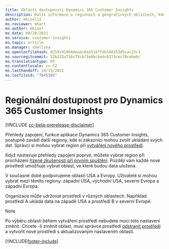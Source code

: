 ```yaml
---
title: Oblasti dostupnosti Dynamics 365 Customer Insights
description: Další informace o regionech a geografických oblastech, kde se služba nasazuje.
author: mkisel11
ms.reviewer: mhart
ms.author: mkisel
ms.date: 09/28/2021
ms.service: customer-insights
ms.topic: article
ms.manager: shellyha
ms.openlocfilehash: 82591919b44eaac8a251d7fdb148253d5cac23c3
ms.sourcegitcommit: 53b133a716c73cb71e8bcbedc6273cec70ceba6c
ms.translationtype: HT
ms.contentlocale: cs-CZ
ms.lasthandoff: 10/15/2021
ms.locfileid: "7645393"
---
```

# <a name="regional-availability-for-dynamics-365-customer-insights"></a>Regionální dostupnost pro Dynamics 365 Customer Insights

[!INCLUDE [cc-beta-prerelease-disclaimer](includes/cc-beta-prerelease-disclaimer.md)]

Přehledy zapojení, funkce aplikace Dynamics 365 Customer Insights, postupně zavádí další regiony, kde si zákazníci mohou zvolit ukládání svých dat. Správci si mohou vybrat region při [vytváření nového prostředí](create-new-environment.md). 

Když nastavuje přehledy zapojení poprvé, můžete vybrat region při procházení [řízené zkušenosti při prvním spuštění](quickstart.md). Později vám každé nové prostředí umožňuje vybrat oblast, ve které budou data uložena.

V současné době podporujeme oblasti USA a Evropy. Uživatelé si mohou vybrat mezi těmito regiony: západní USA, východní USA, severní Evropa a západní Evropa.

Organizace může udržovat prostředí v různých oblastech. Například prostředí A ukládá data na západě USA a prostředí B v severní Evropě.

> [!NOTE]
> Po výběru oblasti během vytváření prostředí nebudete moci toto nastavení změnit. Chcete -li změnit oblast, musí správce prostředí [odstranit prostředí](manage-environments-workspaces.md#delete-an-environment) a vytvořit nové prostředí s aktualizovaným nastavením oblasti.


[!INCLUDE[footer-include](../includes/footer-banner.md)]
